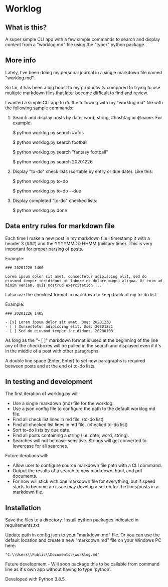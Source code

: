 # Worklog

## What is this?

A super simple CLI app with a few simple commands to search and display content from a "worklog.md" file using the "typer" python package.

## More info

Lately, I've been doing my personal journal in a single markdown file named "worklog.md".
 
So far, it has been a big boost to my productivity compared to trying to use multiple markdown files that later become difficult to find and review.

I wanted a simple CLI app to do the following with my "worklog.md" file with the following sample commands:

1. Search and display posts by date, word, string, #hashtag or @name. For example:

    $ python worklog.py search #ufos

    $ python worklog.py search football

    $ python worklog.py search "fantasy football"

    $ python worklog.py search 20201226

2. Display "to-do" check lists (sortable by entry or due date). Like this:

    $ python worklog.py to-do

    $ python worklog.py to-do --due

3. Display completed "to-do" checked lists:

    $ python worklog.py done

## Data entry rules for markdown file

Each time I make a new post in my markdown file I timestamp it with a header 3 (###) and the YYYYMMDD HHMM (military time). This is very important for proper parsing of posts. 

Example:

    ### 20201226 1400

    Lorem ipsum dolor sit amet, consectetur adipiscing elit, sed do eiusmod tempor incididunt ut labore et dolore magna aliqua. Ut enim ad minim veniam, quis nostrud exercitation ...

I also use the checklist format in markdown to keep track of my to-do list.

Example:

    ### 20201226 1405

    - [x] Lorem ipsum dolor sit amet. Due: 20201230
    - [ ] Xonsectetur adipiscing elit. Due: 20201231
    - [ ] Sed do eiusmod tempor incididunt. 20200103

As long as the "- [ ]" markdown format is used at the beginning of the line any of the checkboxes will be pulled in the search and displayed even if it's in the middle of a post with other paragraphs.

A double line space (Enter, Enter) to set new paragraphs is required between posts and at the end of to-do lists.

## In testing and development

The first iteration of worklog.py will:

* Use a single markdown (md) file for the worklog.
* Use a json config file to configure the path to the default worklog md file.
* Find all check list lines in md file. (to-do list)
* Find all checked list lines in md file. (checked to-do list)
* Sort to-do lists by due date.
* Find all posts containing a string (i.e. date, word, string).
* Searches will not be case-sensitive. Strings will get converted to lowercase for all searches.

Future iterations will:
* Allow user to configure source markdown file path with a CLI command.
* Output the results of a search to new markdown, html, and pdf documents.
* For now will stick with one markdown file for everything, but if speed starts to become an issue may develop a sql db for the lines/posts in a markdown file.

## Installation

Save the files to a directory. Install python packages indicated in requirements.txt.

Update path in config.json to your "markdown.md" file. Or you can use the default location and create a new "markdown.md" file on your Windows PC here:

    "C:\\Users\\Public\\Documents\\worklog.md"

Future development - WIll soon package this to be callable from command line as it's own app without having to type 'python'.

Developed with Python 3.8.5.







